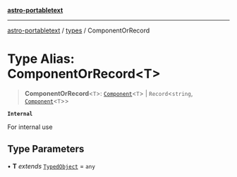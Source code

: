 [**astro-portabletext**](../../README.md)

***

[astro-portabletext](../../README.md) / [types](../README.md) / ComponentOrRecord

# Type Alias: ComponentOrRecord\<T\>

> **ComponentOrRecord**\<`T`\>: [`Component`](Component.md)\<`T`\> \| `Record`\<`string`, [`Component`](Component.md)\<`T`\>\>

**`Internal`**

For internal use

## Type Parameters

• **T** *extends* [`TypedObject`](../interfaces/TypedObject.md) = `any`
